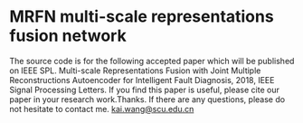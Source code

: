 # MRFN multi-scale representations fusion network
The source code is for the following accepted paper which will be published on IEEE SPL. 
Multi-scale Representations Fusion with Joint Multiple Reconstructions Autoencoder for Intelligent Fault Diagnosis, 2018, IEEE Signal Processing Letters.
If you find this paper is useful, please cite our paper in your research work.Thanks.
If there are any questions, please do not hesitate to contact me. kai.wang@scu.edu.cn
